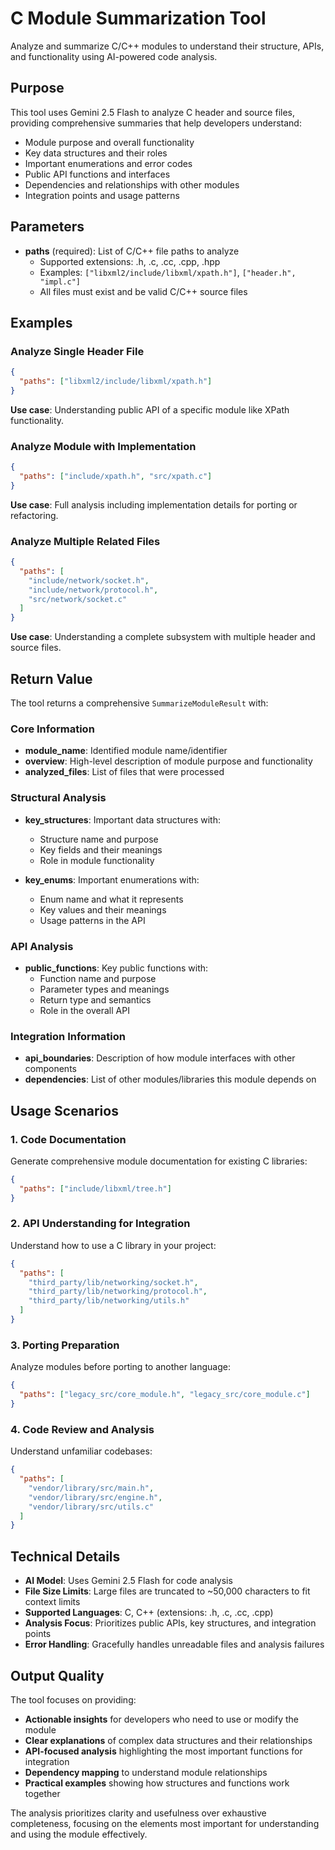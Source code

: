 # C Module Summarization Tool

Analyze and summarize C/C++ modules to understand their structure, APIs, and functionality using AI-powered code analysis.

## Purpose

This tool uses Gemini 2.5 Flash to analyze C header and source files, providing comprehensive summaries that help developers understand:

- Module purpose and overall functionality
- Key data structures and their roles
- Important enumerations and error codes
- Public API functions and interfaces
- Dependencies and relationships with other modules
- Integration points and usage patterns

## Parameters

- **paths** (required): List of C/C++ file paths to analyze
  - Supported extensions: .h, .c, .cc, .cpp, .hpp
  - Examples: `["libxml2/include/libxml/xpath.h"]`, `["header.h", "impl.c"]`
  - All files must exist and be valid C/C++ source files

## Examples

### Analyze Single Header File
```json
{
  "paths": ["libxml2/include/libxml/xpath.h"]
}
```
**Use case**: Understanding public API of a specific module like XPath functionality.

### Analyze Module with Implementation
```json
{
  "paths": ["include/xpath.h", "src/xpath.c"]
}
```
**Use case**: Full analysis including implementation details for porting or refactoring.

### Analyze Multiple Related Files
```json
{
  "paths": [
    "include/network/socket.h",
    "include/network/protocol.h", 
    "src/network/socket.c"
  ]
}
```
**Use case**: Understanding a complete subsystem with multiple header and source files.

## Return Value

The tool returns a comprehensive `SummarizeModuleResult` with:

### Core Information
- **module_name**: Identified module name/identifier
- **overview**: High-level description of module purpose and functionality
- **analyzed_files**: List of files that were processed

### Structural Analysis
- **key_structures**: Important data structures with:
  - Structure name and purpose
  - Key fields and their meanings
  - Role in module functionality

- **key_enums**: Important enumerations with:
  - Enum name and what it represents
  - Key values and their meanings
  - Usage patterns in the API

### API Analysis  
- **public_functions**: Key public functions with:
  - Function name and purpose
  - Parameter types and meanings
  - Return type and semantics
  - Role in the overall API

### Integration Information
- **api_boundaries**: Description of how module interfaces with other components
- **dependencies**: List of other modules/libraries this module depends on

## Usage Scenarios

### 1. Code Documentation
Generate comprehensive module documentation for existing C libraries:
```json
{
  "paths": ["include/libxml/tree.h"]
}
```

### 2. API Understanding for Integration
Understand how to use a C library in your project:
```json
{
  "paths": [
    "third_party/lib/networking/socket.h",
    "third_party/lib/networking/protocol.h",
    "third_party/lib/networking/utils.h"
  ]
}
```

### 3. Porting Preparation
Analyze modules before porting to another language:
```json
{
  "paths": ["legacy_src/core_module.h", "legacy_src/core_module.c"]
}
```

### 4. Code Review and Analysis
Understand unfamiliar codebases:
```json
{
  "paths": [
    "vendor/library/src/main.h",
    "vendor/library/src/engine.h", 
    "vendor/library/src/utils.c"
  ]
}
```

## Technical Details

- **AI Model**: Uses Gemini 2.5 Flash for code analysis
- **File Size Limits**: Large files are truncated to ~50,000 characters to fit context limits
- **Supported Languages**: C, C++ (extensions: .h, .c, .cc, .cpp)
- **Analysis Focus**: Prioritizes public APIs, key structures, and integration points
- **Error Handling**: Gracefully handles unreadable files and analysis failures

## Output Quality

The tool focuses on providing:
- **Actionable insights** for developers who need to use or modify the module
- **Clear explanations** of complex data structures and their relationships
- **API-focused analysis** highlighting the most important functions for integration
- **Dependency mapping** to understand module relationships
- **Practical examples** showing how structures and functions work together

The analysis prioritizes clarity and usefulness over exhaustive completeness, focusing on the elements most important for understanding and using the module effectively.